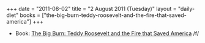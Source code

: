 +++
date = "2011-08-02"
title = "2 August 2011 (Tuesday)"
layout = "daily-diet"
books = ["the-big-burn-teddy-roosevelt-and-the-fire-that-saved-america"]
+++


* Book: [The Big Burn: Teddy Roosevelt and the Fire that Saved America](/books/the-big-burn-teddy-roosevelt-and-the-fire-that-saved-america) /f/